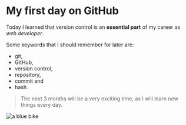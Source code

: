 # My first day on GitHub 
Today I learned that version control is an **essential part** of my career as *web developer*. 

Some keywords that I should remember for later are:
- git, 
- GitHub, 
- version control, 
- repository, 
- commit and 
- hash. 

> The next 3 months will be a very exciting time, as I will learn new things every day.

![a blue bike](https://source.unsplash.com/random/200x100)
